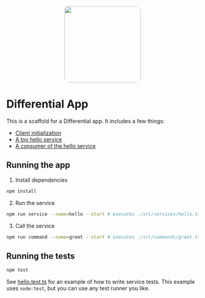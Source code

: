 <p align="center">
  <img src="https://cdn.differential.dev/logo.png" width="200" style="border-radius: 10px" />
</p>

# Differential App

This is a scaffold for a Differential app. It includes a few things:

- [Client initialization](./src/d.ts)
- [A toy hello service](./src/services/hello.ts)
- [A consumer of the hello service](./src/commands/greet.ts)

## Running the app

1. Install dependencies

```bash
npm install
```

2. Run the service

```bash
npm run service --name=hello --start # executes ./src/services/hello.ts
```

3. Call the service

```bash
npm run command --name=greet --start # executes ./src/commands/greet.ts
```

## Running the tests

```bash
npm test
```

See [hello.test.ts](./src/services/hello.test.ts) for an example of how to write service tests. This example uses `node:test`, but you can use any test runner you like.